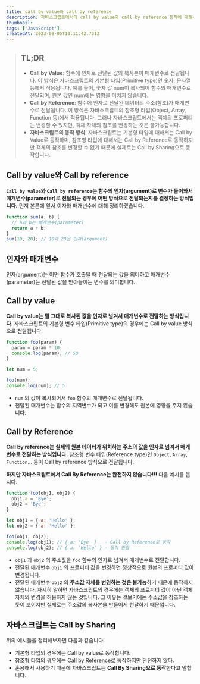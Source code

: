 ```yaml
---
title: call by value와 call by reference
description: 자바스크립트에서의 call by value와 call by reference 동작에 대해서 알아봅니다.
thumbnail:
tags: ['JavaScript']
createdAt: 2023-09-05T10:11:42.731Z
---
```


> ## TL;DR
>
> - **Call by Value**: 함수에 인자로 전달된 값의 복사본이 매개변수로 전달됩니다. 이 방식은 자바스크립트의 기본형 타입(Primitive type)인 숫자, 문자열 등에서 적용됩니다. 예를 들어, 숫자 값 num이 복사되어 함수의 매개변수로 전달되며, 원본 값인 num에는 영향을 미치지 않습니다.
> - **Call by Reference**: 함수에 인자로 전달된 데이터의 주소(참조)가 매개변수로 전달됩니다. 이 방식은 자바스크립트의 참조형 타입(Object, Array, Function 등)에서 적용됩니다. 그러나 자바스크립트에서는 객체의 프로퍼티는 변경할 수 있지만, 객체 자체의 참조를 변경하는 것은 불가능합니다.
> - **자바스크립트의 동작 방식**: 자바스크립트는 기본형 타입에 대해서는 Call by Value로 동작하며, 참조형 타입에 대해서는 Call by Reference로 동작하지만 객체의 참조를 변경할 수 없기 때문에 실제로는 Call by Sharing으로 동작합니다.

## Call by value와 Call by reference

**`Call by value`와 `Call by reference`는 함수의 인자(argument)로 변수가 들어와서 매개변수(parameter)로 전달되는 경우에 어떤 방식으로 전달되는지를 결정하는 방식입니다.** 먼저 본론에 앞서 이자와 매개변수에 대해 정리하겠습니다.

```js
function sum(a, b) {
  // a과 b는 매개변수(parameter)
  return a + b;
}
sum(10, 20); // 10과 20은 인자(argument)
```

## 인자와 매개변수

인자(argument)는 어떤 함수가 호출될 때 전달되는 값을 의미하고 매개변수(parameter)는 전달된 값을 받아들이는 변수를 의미합니다.

## Call by value

**Call by value는 말 그대로 복사된 값을 인자로 넘겨서 매개변수로 전달하는 방식입니다.** 자바스크립트의 기본형 변수 타입(Primitive type)의 경우에는 Call by value 방식으로 전달됩니다.

```js
function foo(param) {
  param = param * 10;
  console.log(param); // 50
}

let num = 5;

foo(num);
console.log(num); // 5
```

- `num` 의 값이 복사되어서 `foo` 함수의 매개변수로 전달됩니다.
- 전달된 매개변수는 함수의 지역변수가 되고 이를 변경해도 원본에 영향을 주지 않습니다.

## Call by Reference

**Call by reference는 실제의 원본 데이터가 위치하는 주소의 값을 인자로 넘겨서 매개변수로 전달하는 방식입니다.** 참조형 변수 타입(Reference type)인 `Object`, `Array`, `Function`... 등이 Call by reference 방식으로 전달됩니다.

**하지만 자바스크립트에서 Call By Reference는 완전하지 않습니다!!!** 다음 예시를 봅시다.

```js
function foo(obj1, obj2) {
  obj1.a = 'Bye';
  obj2 = 'Bye';
}

let obj1 = { a: 'Hello' };
let obj2 = { a: 'Hello' };

foo(obj1, obj2);
console.log(obj1); // { a: 'Bye' }   - Call by Reference로 동작
console.log(obj2); // { a: 'Hello' } - 동작 안함
```

- `obj1` 과 `obj2` 의 주소값을 `foo` 함수의 인자로 넘겨서 매개변수로 전달합니다.
- 전달된 매개변수 `obj1` 의 프로퍼티 값을 변경하면 정상적으로 원본의 프로퍼티 값이 변경됩니다.
- 전달된 매개변수 `obj2` 의 **주소값 자체를 변경하는 것은 불가능**하기 때문에 동작하지 않습니다. 자세히 말하면 자바스크립트의 경우에는 객체의 프로퍼티 값이 아닌 객체 자체의 변경을 허용하지 않는 것입니다. 그 이유는 겉보기에는 주소값을 참조하는 듯이 보이지만 실제로는 주소값의 복사본을 만들어서 전달하기 때문입니다.

## 자바스크립트는 Call by Sharing

위의 예시들을 정리해보자면 다음과 같습니다.

- 기본형 타입의 경우에는 Call by value로 동작합니다.
- 참조형 타입의 경우에는 Call by Reference로 동작하지만 완전하지 않다.
- 혼용해서 사용하기 때문에 자바스크립트는 **Call By Sharing으로 동작**한다고 말합니다.
